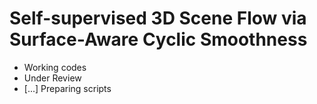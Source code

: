# Self-supervised 3D Scene Flow via Surface-Aware Cyclic Smoothness
- Working codes
- Under Review
- [...] Preparing scripts
